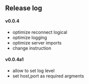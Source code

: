 ## Release log

#### v0.0.4
* optimize reconnect logical
* optimize logging
* optimize server imports
* change instruction

#### v0.0.4a1
* allow to set log level  
* set host,port as required argments